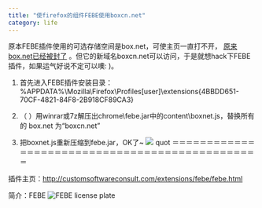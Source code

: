 ```yaml
---
title: "使firefox的组件FEBE使用boxcn.net"
category: life
---
```


原本FEBE插件使用的可选存储空间是box.net，可使主页一直打不开， [原来box.net已经被封了](http://hi.baidu.com/cricstiano/blog/item/1f9c343f47bbd5cb7d1e712a.html/cmtid/e82b580ee52816ec36d12281#e82b580ee52816ec36d12281) 。但它的新域名boxcn.net可以访问，于是就想hack下FEBE插件，如果运气好说不定可以噢: )。



1. 首先进入FEBE插件安装目录：%APPDATA%\Mozilla\Firefox\Profiles\[user]\extensions\{4BBDD651-70CF-4821-84F8-2B918CF89CA3}

2. （ ）用winrar或7z解压出chrome\febe.jar中的content\boxnet.js，替换所有的 box.net 为“boxcn.net”

3. 把boxnet.js重新压缩到febe.jar，OK了~ ![](http://hiphotos.baidu.com/maxint/pic/item/8cd2f3df0e9d453a622798ff.jpg) quot ＝＝＝＝＝＝＝＝＝＝＝＝＝＝＝＝＝＝＝＝＝＝＝＝＝＝＝＝＝＝＝＝＝＝＝＝＝＝＝＝＝＝＝＝＝＝＝

插件主页：http://customsoftwareconsult.com/extensions/febe/febe.html

简介：FEBE ![FEBE license plate](http://customsoftwareconsult.com/extensions/febe/FEBEplate.png "My new license plate")
